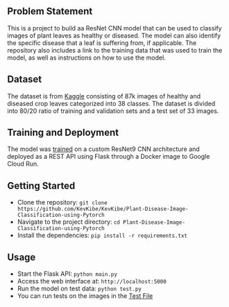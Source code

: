 ## Problem Statement
This is a project to build aa ResNet CNN model that can be used to classify images of plant leaves as healthy or diseased. The model can also identify the specific disease that a leaf is suffering from, if applicable. The repository also includes a link to the training data that was used to train the model, as well as instructions on how to use the model.

## Dataset
The dataset is from [Kaggle](https://www.kaggle.com/datasets/vipoooool/new-plant-diseases-dataset) consisting of 87k images of healthy and diseased crop leaves categorized into 38 classes. The dataset is divided into 80/20 ratio of training and validation sets and a test set of 33 images.

## Training and Deployment
The model was [trained](https://github.com/KevKibe/Plant-Disease-Image-Classification-using-Pytorch/blob/main/plant-disease-classification-resnet19.ipynb) on a custom ResNet9 CNN architecture and deployed as a REST API using Flask through a Docker image to Google Cloud Run. 

## Getting Started
- Clone the repository: `git clone https://github.com/KevKibe/KevKibe/Plant-Disease-Image-Classification-using-Pytorch`
- Navigate to the project directory: `cd Plant-Disease-Image-Classification-using-Pytorch`
- Install the dependencies: `pip install -r requirements.txt`

## Usage
- Start the Flask API: `python main.py`
- Access the web interface at: `http://localhost:5000`
- Run the model on test data: `python test.py`
- You can run tests on the images in the [Test File](https://github.com/KevKibe/Plant-Disease-Image-Classification-using-Pytorch/tree/main/test)
  
